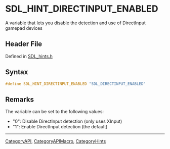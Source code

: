 # SDL_HINT_DIRECTINPUT_ENABLED

A variable that lets you disable the detection and use of DirectInput gamepad devices

## Header File

Defined in [SDL_hints.h](https://github.com/libsdl-org/SDL/blob/SDL2/include/SDL_hints.h)

## Syntax

```c
#define SDL_HINT_DIRECTINPUT_ENABLED "SDL_DIRECTINPUT_ENABLED"
```

## Remarks

The variable can be set to the following values:

- "0": Disable DirectInput detection (only uses XInput)
- "1": Enable DirectInput detection (the default)





----
[CategoryAPI](CategoryAPI), [CategoryAPIMacro](CategoryAPIMacro), [CategoryHints](CategoryHints)

